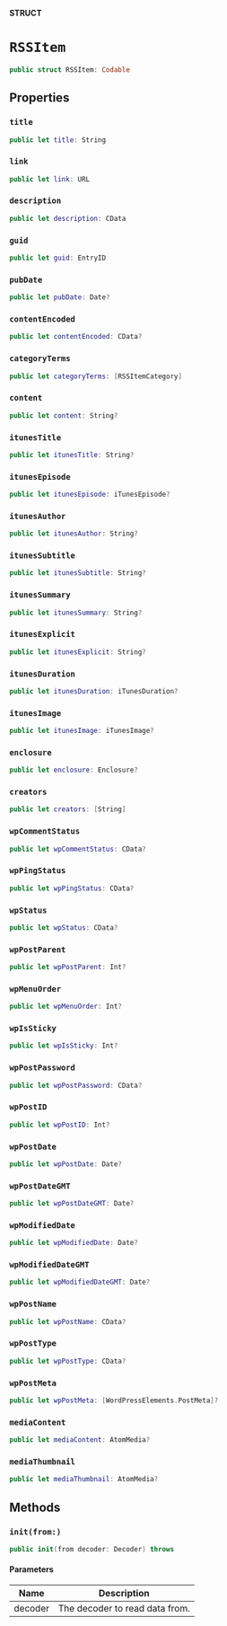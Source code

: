 **STRUCT**

# `RSSItem`

```swift
public struct RSSItem: Codable
```

## Properties
### `title`

```swift
public let title: String
```

### `link`

```swift
public let link: URL
```

### `description`

```swift
public let description: CData
```

### `guid`

```swift
public let guid: EntryID
```

### `pubDate`

```swift
public let pubDate: Date?
```

### `contentEncoded`

```swift
public let contentEncoded: CData?
```

### `categoryTerms`

```swift
public let categoryTerms: [RSSItemCategory]
```

### `content`

```swift
public let content: String?
```

### `itunesTitle`

```swift
public let itunesTitle: String?
```

### `itunesEpisode`

```swift
public let itunesEpisode: iTunesEpisode?
```

### `itunesAuthor`

```swift
public let itunesAuthor: String?
```

### `itunesSubtitle`

```swift
public let itunesSubtitle: String?
```

### `itunesSummary`

```swift
public let itunesSummary: String?
```

### `itunesExplicit`

```swift
public let itunesExplicit: String?
```

### `itunesDuration`

```swift
public let itunesDuration: iTunesDuration?
```

### `itunesImage`

```swift
public let itunesImage: iTunesImage?
```

### `enclosure`

```swift
public let enclosure: Enclosure?
```

### `creators`

```swift
public let creators: [String]
```

### `wpCommentStatus`

```swift
public let wpCommentStatus: CData?
```

### `wpPingStatus`

```swift
public let wpPingStatus: CData?
```

### `wpStatus`

```swift
public let wpStatus: CData?
```

### `wpPostParent`

```swift
public let wpPostParent: Int?
```

### `wpMenuOrder`

```swift
public let wpMenuOrder: Int?
```

### `wpIsSticky`

```swift
public let wpIsSticky: Int?
```

### `wpPostPassword`

```swift
public let wpPostPassword: CData?
```

### `wpPostID`

```swift
public let wpPostID: Int?
```

### `wpPostDate`

```swift
public let wpPostDate: Date?
```

### `wpPostDateGMT`

```swift
public let wpPostDateGMT: Date?
```

### `wpModifiedDate`

```swift
public let wpModifiedDate: Date?
```

### `wpModifiedDateGMT`

```swift
public let wpModifiedDateGMT: Date?
```

### `wpPostName`

```swift
public let wpPostName: CData?
```

### `wpPostType`

```swift
public let wpPostType: CData?
```

### `wpPostMeta`

```swift
public let wpPostMeta: [WordPressElements.PostMeta]?
```

### `mediaContent`

```swift
public let mediaContent: AtomMedia?
```

### `mediaThumbnail`

```swift
public let mediaThumbnail: AtomMedia?
```

## Methods
### `init(from:)`

```swift
public init(from decoder: Decoder) throws
```

#### Parameters

| Name | Description |
| ---- | ----------- |
| decoder | The decoder to read data from. |